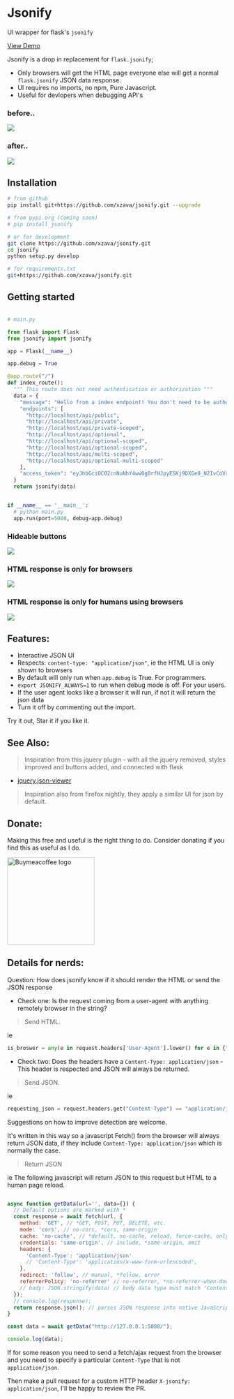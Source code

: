# Jsonify
UI wrapper for flask's `jsonify`

[View Demo](https://xzava.github.io/jsonify/demo.html)

Jsonify is a drop in replacement for `flask.jsonify`;
- Only browsers will get the HTML page everyone else will get a normal `flask.jsonify` JSON data response.
- UI requires no imports, no npm, Pure Javascript.
- Useful for devlopers when debugging API's

### before..
<img src="https://xzava.github.io/jsonify/jsonify-before.png"></img>

### after..
<img src="https://xzava.github.io/jsonify/jsonify3.png"></img>

## Installation

```bash
# from github
pip install git+https://github.com/xzava/jsonify.git --upgrade

# from pypi.org (Coming soon)
# pip install jsonify

# or for development
git clone https://github.com/xzava/jsonify.git
cd jsonify
python setup.py develop

# for requirements.txt
git+https://github.com/xzava/jsonify.git
```

## Getting started

```python

# main.py

from flask import Flask
from jsonify import jsonify

app = Flask(__name__)

app.debug = True

@app.route("/")
def index_route():
  """ This route does not need authentication or authorization """
  data = {
    "message": "Hello from a index endpoint! You don't need to be authenticated to see this.",
    "endpoints": [
      "http://localhost/api/public",
      "http://localhost/api/private",
      "http://localhost/api/private-scoped",
      "http://localhost/api/optional",
      "http://localhost/api/optional-scoped",
      "http://localhost/api/optional-scoped",
      "http://localhost/api/multi-scoped",
      "http://localhost/api/optional-multi-scoped"
    ],
    "access_token": "eyJhbGciOC02cnNuNhY4ww8g0rfHJpyESKj9DXGe0_N2IvCoVrfH2c9DXGe_N2IvCoVrfHOq43Xtc3zCi9Q", 
  }
  return jsonify(data)


if __name__ == '__main__':
  # python main.py
  app.run(port=5080, debug=app.debug)


```

### Hideable buttons

<img src="https://xzava.github.io/jsonify/jsonify-buttons3.png"></img>

### HTML response is only for browsers

<img src="https://xzava.github.io/jsonify/jsonify-curl.png"></img>

### HTML response is only for humans using browsers

<img src="https://xzava.github.io/jsonify/jsonify-javascript.png"></img>

## Features:

- Interactive JSON UI
- Respects: `content-type: "application/json"`, ie the HTML UI is only shown to browsers
- By default will only run when `app.debug` is True. For programmers.
- `export JSONIFY_ALWAYS=1` to run when debug mode is off. For your users.
- If the user agent looks like a browser it will run, if not it will return the json data
- Turn it off by commenting out the import.


Try it out, Star it if you like it.



## See Also:
> Inspiration from this jquery plugin - with all the jquery removed, styles improved and buttons added, and connected with flask
- [jquery.json-viewer](https://github.com/abodelot/jquery.json-viewer)
> Inspiration also from firefox nightly, they apply a similar UI for json by default.




## Donate:

Making this free and useful is the right thing to do. Consider donating if you find this as useful as I do. 

[<td style="text-align:center"> <img alt="Buymeacoffee logo" src="https://ci5.googleusercontent.com/proxy/bUcfJu5843uyZkufO2ah5B0cSK9zAEiPrnrMmAIrGgdi6Y2nS4VMINilrSPkWV4_wSOkz5kiWzk82Odgt4yAOLQ5zez5BiqBun0PORk6uyTFgx2tLYLMkQfZ=s0-d-e1-ft#https://cdn.buymeacoffee.com/assets/img/email-template/bmc-new-logo.png" style="max-width:100%;width:200px" class="CToWUd"> </td>](https://www.buymeacoffee.com/kaurifund)


## Details for nerds:

Question: How does jsonify know if it should render the HTML or send the JSON response


- Check one: Is the request coming from a user-agent with anything remotely browser in the string?
> Send HTML.

ie

```python
is_broswer = any(e in request.headers['User-Agent'].lower() for e in {"mozilla", "linux", "apple", "gecko", "chrome", "safari", "firefox", "iphone", "opera", "android"})
```


- Check two: Does the headers have a `Content-Type: application/json` - This header is respected and JSON will always be returned.
> Send JSON.

ie

```python
requesting_json = request.headers.get("Content-Type") == "application/json"
```


Suggestions on how to improve detection are welcome.

It's written in this way so a javascript Fetch() from the browser will always return JSON data, if they include `Content-Type: application/json` which is normally the case.
> Return JSON

ie The following javascript will return JSON to this request but HTML to a human page reload.


```js

async function getData(url='', data={}) {
  // Default options are marked with *
  const response = await fetch(url, {
	method: 'GET', // *GET, POST, PUT, DELETE, etc.
	mode: 'cors', // no-cors, *cors, same-origin
	cache: 'no-cache', // *default, no-cache, reload, force-cache, only-if-cached
	credentials: 'same-origin', // include, *same-origin, omit
	headers: {
	  'Content-Type': 'application/json'
	  // 'Content-Type': 'application/x-www-form-urlencoded',
	},
	redirect: 'follow', // manual, *follow, error
	referrerPolicy: 'no-referrer' // no-referrer, *no-referrer-when-downgrade, origin, origin-when-cross-origin, same-origin, strict-origin, strict-origin-when-cross-origin, unsafe-url
	// body: JSON.stringify(data) // body data type must match "Content-Type" header
  });
  // console.log(response);
  return response.json(); // parses JSON response into native JavaScript objects
}

const data = await getData("http://127.0.0.1:5080/");

console.log(data);

```

If for some reason you need to send a fetch/ajax request from the browser and you need to specify a particular `Content-Type` that is not `application/json`.

Then make a pull request for a custom HTTP header `X-jsonify: application/json`, I'll be happy to review the PR.
